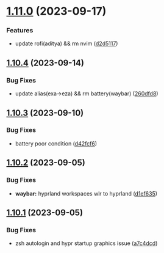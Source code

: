 # [1.11.0](https://github.com/aayushrathor/dotfiles/compare/v1.10.4...v1.11.0) (2023-09-17)


### Features

* update rofi(aditya) && rm nvim ([d2d5117](https://github.com/aayushrathor/dotfiles/commit/d2d511794549e039e1b2cabe31342294ade9bd3c))



## [1.10.4](https://github.com/aayushrathor/dotfiles/compare/v1.10.3...v1.10.4) (2023-09-14)


### Bug Fixes

* update alias(exa->eza) && rm battery(waybar) ([260dfd8](https://github.com/aayushrathor/dotfiles/commit/260dfd8a3b6ab983c2030b6abce3067ef2b37db8))



## [1.10.3](https://github.com/aayushrathor/dotfiles/compare/v1.10.2...v1.10.3) (2023-09-10)


### Bug Fixes

* battery poor condition ([d42fcf6](https://github.com/aayushrathor/dotfiles/commit/d42fcf6d59e692161ba460af0a6dfd546b7c7fed))



## [1.10.2](https://github.com/aayushrathor/dotfiles/compare/v1.10.1...v1.10.2) (2023-09-05)


### Bug Fixes

* **waybar:** hyprland workspaces wlr to hyprland ([d1ef635](https://github.com/aayushrathor/dotfiles/commit/d1ef6350c966663cb486b40309f9a150a78f17ab))



## [1.10.1](https://github.com/aayushrathor/dotfiles/compare/v1.10.0...v1.10.1) (2023-09-05)


### Bug Fixes

* zsh autologin and hypr startup graphics issue ([a7c4dcd](https://github.com/aayushrathor/dotfiles/commit/a7c4dcd6537ede0263cb8e19720cf20fb89b2ff1))



